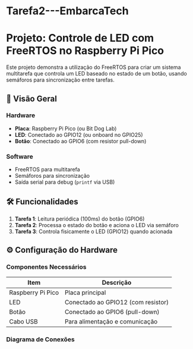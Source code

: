 # Tarefa2---EmbarcaTech

# Projeto: Controle de LED com FreeRTOS no Raspberry Pi Pico

Este projeto demonstra a utilização do FreeRTOS para criar um sistema multitarefa que controla um LED baseado no estado de um botão, usando semáforos para sincronização entre tarefas.

## 📌 Visão Geral

### Hardware
- **Placa**: Raspberry Pi Pico (ou Bit Dog Lab)
- **LED**: Conectado ao GPIO12 (ou onboard no GPIO25)
- **Botão**: Conectado ao GPIO6 (com resistor pull-down)

### Software
- FreeRTOS para multitarefa
- Semáforos para sincronização
- Saída serial para debug (`printf` via USB)

## 🛠️ Funcionalidades

1. **Tarefa 1**: Leitura periódica (100ms) do botão (GPIO6)
2. **Tarefa 2**: Processa o estado do botão e aciona o LED via semáforo
3. **Tarefa 3**: Controla fisicamente o LED (GPIO12) quando acionada

## ⚙️ Configuração do Hardware

### Componentes Necessários
| Item              | Descrição                          |
|-------------------|------------------------------------|
| Raspberry Pi Pico | Placa principal                   |
| LED               | Conectado ao GPIO12 (com resistor) |
| Botão             | Conectado ao GPIO6 (pull-down)     |
| Cabo USB          | Para alimentação e comunicação     |

### Diagrama de Conexões
